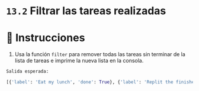 # `13.2` Filtrar las tareas realizadas

# 📝 Instrucciones
1. Usa la función `filter` para remover todas las tareas sin terminar de la lista de tareas e imprime la nueva lista en la consola.

```py
Salida esperada:

[{'label': 'Eat my lunch', 'done': True}, {'label': 'Replit the finishes', 'done': True}, {'label': 'Read a book', 'done': True}]
  ```